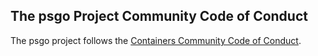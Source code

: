 ## The psgo Project Community Code of Conduct

The psgo project follows the [Containers Community Code of Conduct](https://github.com/containers/common/blob/master/CODE-OF-CONDUCT.md).
